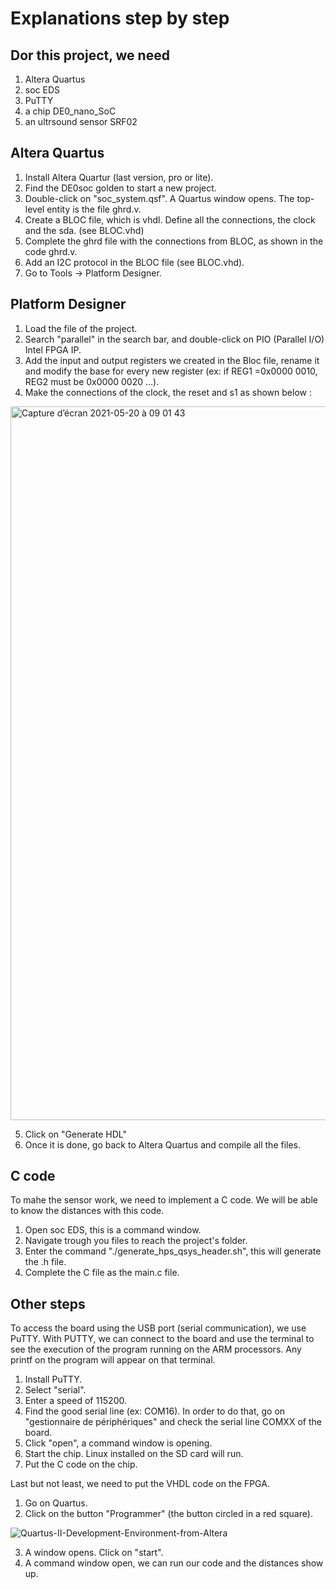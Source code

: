 # Explanations step by step

## Dor this project, we need
1) Altera Quartus
2) soc EDS
3) PuTTY
4) a chip DE0_nano_SoC
5) an ultrsound sensor SRF02

## Altera Quartus
1) Install Altera Quartur (last version, pro or lite).
2) Find the DE0soc golden to start a new project.
3) Double-click on "soc_system.qsf". A Quartus window opens. The top-level entity is the file ghrd.v.
4) Create a BLOC file, which is vhdl. Define all the connections, the clock and the sda. (see BLOC.vhd)
5) Complete the ghrd file with the connections from BLOC, as shown in the code ghrd.v.
6) Add an I2C protocol in the BLOC file (see BLOC.vhd).
7) Go to Tools -> Platform Designer.

## Platform Designer
1) Load the file of the project.
2) Search "parallel" in the search bar, and double-click on PIO (Parallel I/O) Intel FPGA IP.
3) Add the input and output registers we created in the Bloc file, rename it and modify the base for every new register (ex: if REG1 =0x0000 0010, REG2 must be 0x0000 0020 ...).
4) Make the connections of the clock, the reset and s1 as shown below :

<img width="1142" alt="Capture d’écran 2021-05-20 à 09 01 43" src="https://user-images.githubusercontent.com/83776433/118933878-00f97900-b94a-11eb-8e8f-30ff2183822e.png">

5) Click on "Generate HDL"
6) Once it is done, go back to Altera Quartus and compile all the files.

## C code
To mahe the sensor work, we need to implement a C code. We will be able to know the distances with this code.

1) Open soc EDS, this is a command window.
2) Navigate trough you files to reach the project's folder.
3) Enter the command "./generate_hps_qsys_header.sh", this will generate the .h file.
4) Complete the C file as the main.c file.

## Other steps
To access the board using the USB port (serial communication), we use PuTTY. With PUTTY, we can connect to the board and use the terminal to see the execution of the program running on the ARM processors. Any printf on the program will appear on that terminal.

1) Install PuTTY.
2) Select "serial".
3) Enter a speed of 115200.
4) Find the good serial line (ex: COM16). In order to do that, go on "gestionnaire de périphériques" and check the serial line COMXX of the board.
5) Click "open", a command window is opening.
6) Start the chip. Linux installed on the SD card will run.
7) Put the C code on the chip.

Last but not least, we need to put the VHDL code on the FPGA.

1) Go on Quartus.
2) Click on the button "Programmer" (the button circled in a red square).

![Quartus-II-Development-Environment-from-Altera](https://user-images.githubusercontent.com/83776433/118959218-68bbbe00-b962-11eb-9f57-33a97dec61fd.png)

3) A window opens. Click on "start".
4) A command window open, we can run our code and the distances show up.

